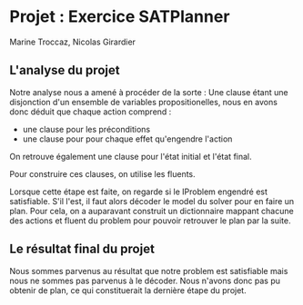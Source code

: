 # Projet : Exercice SATPlanner

Marine Troccaz, Nicolas Girardier

## L'analyse du projet

Notre analyse nous a amené à procéder de la sorte :
Une clause étant une disjonction d'un ensemble de variables propositionelles,
nous en avons donc déduit que
chaque action comprend :
- une clause pour les préconditions
- une clause pour pour chaque effet qu'engendre l'action

On retrouve également une clause pour l'état initial et l'état final.

Pour construire ces clauses, on utilise les fluents.

Lorsque cette étape est faite, on regarde si le IProblem engendré est satisfiable.
S'il l'est, il faut alors décoder le model du solver pour en faire un plan. Pour cela, on a auparavant construit un dictionnaire mappant chacune des actions et fluent
du problem pour pouvoir retrouver le plan par la suite.

## Le résultat final du projet

Nous sommes parvenus au résultat que notre problem est satisfiable mais nous ne sommes pas parvenus à le décoder.
Nous n'avons donc pas pu obtenir de plan, ce qui constituerait la dernière étape du projet.


